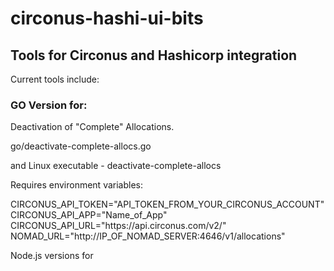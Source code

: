 # circonus-hashi-ui-bits
<h2>Tools for Circonus and Hashicorp integration</h2>

Current tools include:

<h3>GO Version for:</h3>
<p>Deactivation of "Complete" Allocations.
<p>go/deactivate-complete-allocs.go
<p>and Linux executable - deactivate-complete-allocs
<p>Requires environment variables:</p>
      CIRCONUS_API_TOKEN="API_TOKEN_FROM_YOUR_CIRCONUS_ACCOUNT"
      CIRCONUS_API_APP="Name_of_App"
      CIRCONUS_API_URL="https://api.circonus.com/v2/"
      NOMAD_URL="http://IP_OF_NOMAD_SERVER:4646/v1/allocations"

  Node.js versions for
